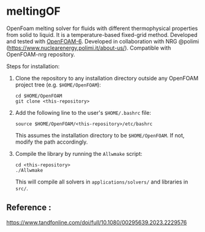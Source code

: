# meltingOF

OpenFoam melting solver for fluids with different thermophysical properties from solid to liquid. It is a temperature-based fixed-grid method. Developed and tested with [OpenFOAM-6](https://github.com/OpenFOAM/OpenFOAM-6). Developed in collaboration with NRG @polimi (https://www.nuclearenergy.polimi.it/about-us/). Compatible with OpenFOAM-nrg repository.

Steps for installation:

1.  Clone the repository to any installation directory outside any OpenFOAM project tree (e.g. `$HOME/OpenFOAM`):

    ```
    cd $HOME/OpenFOAM
    git clone <this-repository>
    ```

2.  Add the following line to the user's `$HOME/.bashrc` file:

    ```
    source $HOME/OpenFOAM/<this-repository>/etc/bashrc
    ```
    This assumes the installation directory to be `$HOME/OpenFOAM`. If not, modify the path accordingly.

3.  Compile the library by running the `Allwmake` script:

    ```
    cd <this-repository>
    ./Allwmake
    ```
    This will compile all solvers in `applications/solvers/` and libraries in `src/`.

## Reference :
https://www.tandfonline.com/doi/full/10.1080/00295639.2023.2229576
